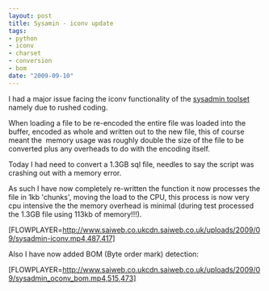 ```yaml
--- 
layout: post
title: Sysamin - iconv update
tags: 
- python
- iconv
- charset
- conversion
- bom
date: "2009-09-10"
---
```

I had a major issue facing the iconv functionality of the <a href="http://www.saiweb.co.uk/sysadmin">sysadmin toolset</a> namely due to rushed coding.

When loading a file to be re-encoded the entire file was loaded into the buffer, encoded as whole and written out to the new file, this of course meant the  memory usage was roughly double the size of the file to be converted plus any overheads to do with the encoding itself.

Today I had need to convert a 1.3GB sql file, needles to say the script was crashing out with a memory error.

As such I have now completely re-written the function it now processes the file in 1kb 'chunks', moving the load to the CPU, this process is now very cpu intensive the the memory overhead is minimal (during test processed the 1.3GB file using 113kb of memory!!!).

[FLOWPLAYER=http://www.saiweb.co.ukcdn.saiweb.co.uk/uploads/2009/09/sysadmin-iconv.mp4,487,417]

Also I have now added BOM (Byte order mark) detection:

[FLOWPLAYER=http://www.saiweb.co.ukcdn.saiweb.co.uk/uploads/2009/09/sysadmin_oconv_bom.mp4,515,473]

